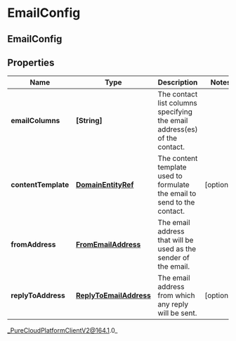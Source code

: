 # EmailConfig

## EmailConfig

## Properties

|Name | Type | Description | Notes|
|------------ | ------------- | ------------- | -------------|
| **emailColumns** | **[String]** | The contact list columns specifying the email address(es) of the contact. | |
| **contentTemplate** | [**DomainEntityRef**](DomainEntityRef) | The content template used to formulate the email to send to the contact. | [optional] |
| **fromAddress** | [**FromEmailAddress**](FromEmailAddress) | The email address that will be used as the sender of the email. | |
| **replyToAddress** | [**ReplyToEmailAddress**](ReplyToEmailAddress) | The email address from which any reply will be sent. | [optional] |



_PureCloudPlatformClientV2@164.1.0_
